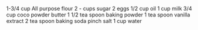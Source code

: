 1-3/4 cup All purpose flour
2 - cups sugar
2 eggs
1/2 cup oil
1 cup milk
3/4 cup coco powder
butter
1 1/2 tea spoon baking powder
1 tea spoon vanilla extract
2 tea spoon baking soda
pinch salt
1 cup water